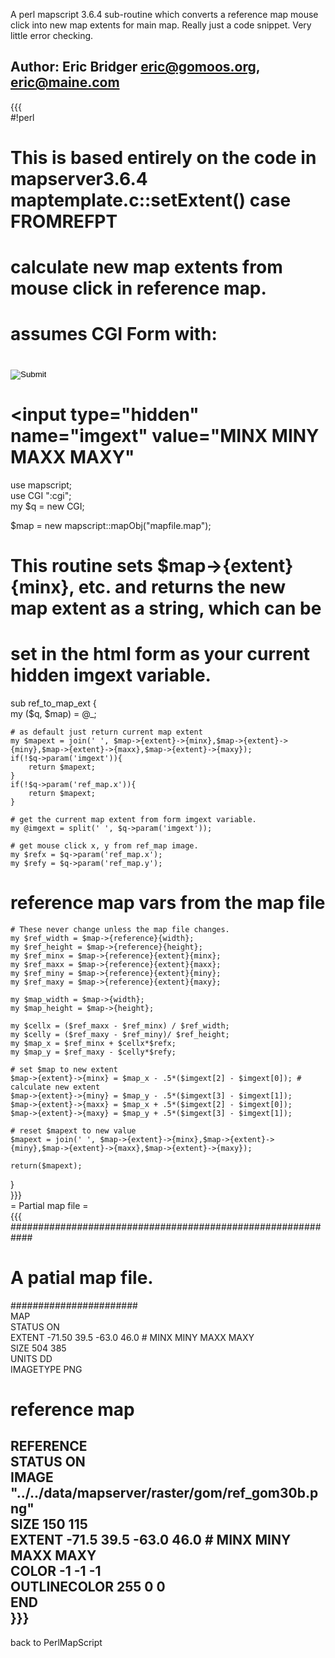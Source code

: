 A perl mapscript 3.6.4 sub-routine which converts a reference map mouse click into new map extents for main map. Really just a code snippet. Very little error checking.
                                                                                                                                                                        
Author: Eric Bridger eric@gomoos.org, eric@maine.com                                                                                                                    
----                                                                                                                                                                    
{{{                                                                                                                                                                     
#!perl                                                                                                                                                                  
# This is based entirely on the code in mapserver3.6.4 maptemplate.c::setExtent() case FROMREFPT                                                                        
# calculate new map extents from mouse click in reference map.                                                                                                          
# assumes CGI Form with:                                                                                                                                                
# <input type="image" name="ref_map" src="mapserver_reference_map">                                                                                                     
# <input type="hidden" name="imgext" value="MINX MINY MAXX MAXY"                                                                                                        
                                                                                                                                                                        
use mapscript;                                                                                                                                                          
use CGI ":cgi";                                                                                                                                                         
my $q = new CGI;                                                                                                                                                        
                                                                                                                                                                        
$map = new mapscript::mapObj("mapfile.map");                                                                                                                            
                                                                                                                                                                        
# This routine sets $map->{extent}{minx}, etc. and returns the new map extent as a string, which can be                                                                 
# set in the html form as your current hidden imgext variable.                                                                                                          
                                                                                                                                                                        
sub ref_to_map_ext {                                                                                                                                                    
    my ($q, $map) = @_;                                                                                                                                                 
                                                                                                                                                                        
    # as default just return current map extent                                                                                                                         
    my $mapext = join(' ', $map->{extent}->{minx},$map->{extent}->{miny},$map->{extent}->{maxx},$map->{extent}->{maxy});                                                
    if(!$q->param('imgext')){                                                                                                                                           
        return $mapext;                                                                                                                                                 
    }                                                                                                                                                                   
    if(!$q->param('ref_map.x')){                                                                                                                                        
        return $mapext;                                                                                                                                                 
    }                                                                                                                                                                   
                                                                                                                                                                        
    # get the current map extent from form imgext variable.                                                                                                             
    my @imgext = split(' ', $q->param('imgext'));                                                                                                                       
                                                                                                                                                                        
    # get mouse click x, y from ref_map image.                                                                                                                          
    my $refx = $q->param('ref_map.x');                                                                                                                                  
    my $refy = $q->param('ref_map.y');                                                                                                                                  
                                                                                                                                                                        
 # reference map vars from  the map file                                                                                                                                
    # These never change unless the map file changes.                                                                                                                   
    my $ref_width = $map->{reference}{width};                                                                                                                           
    my $ref_height = $map->{reference}{height};                                                                                                                         
    my $ref_minx = $map->{reference}{extent}{minx};                                                                                                                     
    my $ref_maxx = $map->{reference}{extent}{maxx};                                                                                                                     
    my $ref_miny = $map->{reference}{extent}{miny};                                                                                                                     
    my $ref_maxy = $map->{reference}{extent}{maxy};                                                                                                                     
                                                                                                                                                                        
    my $map_width = $map->{width};                                                                                                                                      
    my $map_height = $map->{height};                                                                                                                                    
                                                                                                                                                                        
    my $cellx = ($ref_maxx - $ref_minx) / $ref_width;                                                                                                                   
    my $celly = ($ref_maxy - $ref_miny)/ $ref_height;                                                                                                                   
    my $map_x = $ref_minx + $cellx*$refx;                                                                                                                               
    my $map_y = $ref_maxy - $celly*$refy;                                                                                                                               
                                                                                                                                                                        
    # set $map to new extent                                                                                                                                            
    $map->{extent}->{minx} = $map_x - .5*($imgext[2] - $imgext[0]); # calculate new extent                                                                              
    $map->{extent}->{miny} = $map_y - .5*($imgext[3] - $imgext[1]);                                                                                                     
    $map->{extent}->{maxx} = $map_x + .5*($imgext[2] - $imgext[0]);                                                                                                     
    $map->{extent}->{maxy} = $map_y + .5*($imgext[3] - $imgext[1]);                                                                                                     
                                                                                                                                                                        
    # reset $mapext to new value                                                                                                                                        
    $mapext = join(' ', $map->{extent}->{minx},$map->{extent}->{miny},$map->{extent}->{maxx},$map->{extent}->{maxy});                                                   
                                                                                                                                                                        
    return($mapext);                                                                                                                                                    
}                                                                                                                                                                       
}}}                                                                                                                                                                     
= Partial map file =                                                                                                                                                    
{{{                                                                                                                                                                     
############################################################                                                                                                            
# A patial map file.                                                                                                                                                    
#######################                                                                                                                                                 
MAP                                                                                                                                                                     
  STATUS ON                                                                                                                                                             
  EXTENT -71.50 39.5 -63.0 46.0 # MINX MINY MAXX MAXY                                                                                                                   
  SIZE 504 385                                                                                                                                                          
  UNITS DD                                                                                                                                                              
  IMAGETYPE PNG                                                                                                                                                         
                                                                                                                                                                        
# reference map                                                                                                                                                         
REFERENCE                                                                                                                                                               
  STATUS ON                                                                                                                                                             
  IMAGE "../../data/mapserver/raster/gom/ref_gom30b.png"                                                                                                                
  SIZE 150 115                                                                                                                                                          
  EXTENT -71.5 39.5 -63.0 46.0 # MINX MINY MAXX MAXY                                                                                                                    
  COLOR -1 -1 -1                                                                                                                                                        
  OUTLINECOLOR 255 0 0                                                                                                                                                  
END                                                                                                                                                                     
}}}                                                                                                                                                                     
----                                                                                                                                                                    
back to PerlMapScript                                                                                                                                                   

